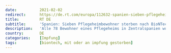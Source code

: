 ```yaml
---
date:          2021-02-02
redirect:      https://de.rt.com/europa/112632-spanien-sieben-pflegeheimbewohner-sterben-nach/
title:         RT DE
subtitle:      'Spanien: Sieben Pflegeheimbewohner sterben nach BioNTech/Pfizer-Impfung'
description:   'Alle 78 Bewohner eines Pflegeheims in Zentralspanien wurden nach der ersten Teilimpfung mit dem BioNTech/Pfizer-Impfstoff positiv auf SARS-CoV-2 getestet. Mindestens sieben Menschen sind nach der Immunisierung gestorben, bestätigte das Pflegepersonal am Montag.'
country:       DE
categories:    [Impfung]
tags:          [biontech, mit oder an impfung gestorben]
---
```

